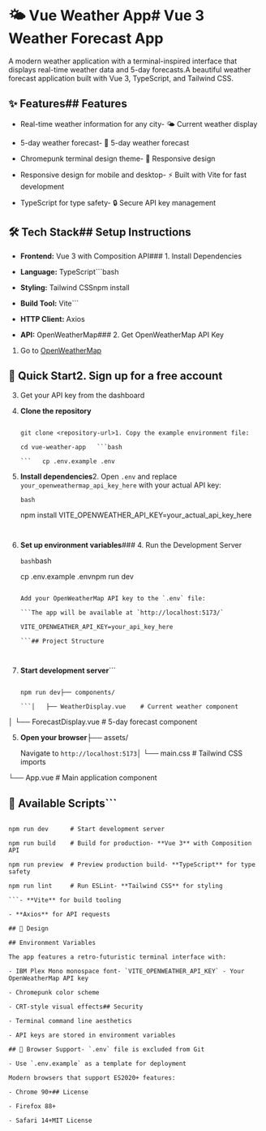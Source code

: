 # 🌤️ Vue Weather App# Vue 3 Weather Forecast App



A modern weather application with a terminal-inspired interface that displays real-time weather data and 5-day forecasts.A beautiful weather forecast application built with Vue 3, TypeScript, and Tailwind CSS.



## ✨ Features## Features



- Real-time weather information for any city- 🌤️ Current weather display

- 5-day weather forecast- 📅 5-day weather forecast

- Chromepunk terminal design theme- 📱 Responsive design

- Responsive design for mobile and desktop- ⚡ Built with Vite for fast development

- TypeScript for type safety- 🔒 Secure API key management



## 🛠️ Tech Stack## Setup Instructions



- **Frontend:** Vue 3 with Composition API### 1. Install Dependencies

- **Language:** TypeScript```bash

- **Styling:** Tailwind CSSnpm install

- **Build Tool:** Vite```

- **HTTP Client:** Axios

- **API:** OpenWeatherMap### 2. Get OpenWeatherMap API Key

1. Go to [OpenWeatherMap](https://openweathermap.org/api)

## 🚀 Quick Start2. Sign up for a free account

3. Get your API key from the dashboard

1. **Clone the repository**

   ```bash### 3. Configure Environment Variables

   git clone <repository-url>1. Copy the example environment file:

   cd vue-weather-app   ```bash

   ```   cp .env.example .env

   ```

2. **Install dependencies**2. Open `.env` and replace `your_openweathermap_api_key_here` with your actual API key:

   ```bash   ```

   npm install   VITE_OPENWEATHER_API_KEY=your_actual_api_key_here

   ```   ```



3. **Set up environment variables**### 4. Run the Development Server

   ```bash```bash

   cp .env.example .envnpm run dev

   ``````

   Add your OpenWeatherMap API key to the `.env` file:

   ```The app will be available at `http://localhost:5173/`

   VITE_OPENWEATHER_API_KEY=your_api_key_here

   ```## Project Structure



4. **Start development server**```

   ```bashsrc/

   npm run dev├── components/

   ```│   ├── WeatherDisplay.vue    # Current weather component

│   └── ForecastDisplay.vue   # 5-day forecast component

5. **Open your browser**├── assets/

   Navigate to `http://localhost:5173`│   └── main.css             # Tailwind CSS imports

└── App.vue                  # Main application component

## 📝 Available Scripts```



```bash## Tech Stack

npm run dev      # Start development server

npm run build    # Build for production- **Vue 3** with Composition API

npm run preview  # Preview production build- **TypeScript** for type safety

npm run lint     # Run ESLint- **Tailwind CSS** for styling

```- **Vite** for build tooling

- **Axios** for API requests

## 🎨 Design

## Environment Variables

The app features a retro-futuristic terminal interface with:

- IBM Plex Mono monospace font- `VITE_OPENWEATHER_API_KEY` - Your OpenWeatherMap API key

- Chromepunk color scheme

- CRT-style visual effects## Security

- Terminal command line aesthetics

- API keys are stored in environment variables

## 📱 Browser Support- `.env` file is excluded from Git

- Use `.env.example` as a template for deployment

Modern browsers that support ES2020+ features:

- Chrome 90+## License

- Firefox 88+

- Safari 14+MIT License
